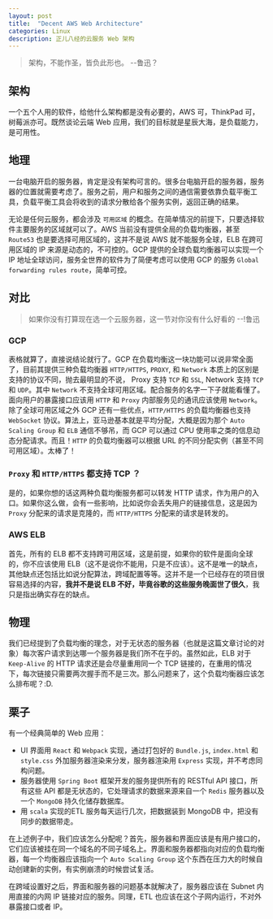 ```yaml
---
layout: post
title:  "Decent AWS Web Architecture"
categories: Linux
description: 正儿八经的云服务 Web 架构
---
```


> 架构，不能作圣，皆负此形也。 --鲁迅？

## 架构

一个五个人用的软件，给他什么架构都是没有必要的，AWS 可，ThinkPad 可，树莓派亦可。既然谈论云端 Web 应用，我们的目标就是星辰大海，是负载能力，是可用性。

## 地理

一台电脑开启的服务器，肯定是没有架构可言的。很多台电脑开启的服务器，服务器的位置就需要考虑了。服务之前，用户和服务之间的通信需要依靠负载平衡工具，负载平衡工具会将收到的请求分散给各个服务实例，返回正确的结果。

无论是任何云服务，都会涉及 `可用区域` 的概念。在简单情况的前提下，只要选择软件主要服务的区域就可以了。AWS 当前没有提供全局的负载均衡器，甚至 `Route53` 也是要选择可用区域的，这并不是说 AWS 就不能服务全球，ELB 在跨可用区域的 IP 来源是动态的，不可控的。GCP 提供的全球负载均衡器可以实现一个 IP 地址全球访问，服务全世界的软件为了简便考虑可以使用 GCP 的服务 `Global forwarding rules route`，简单可控。

## 对比

> 如果你没有打算现在选一个云服务器，这一节对你没有什么好看的 --!鲁迅

### GCP

表格就算了，直接说结论就行了。GCP 在负载均衡这一块功能可以说非常全面了，目前其提供三种负载均衡器 `HTTP/HTTPS`, `PROXY`, 和 `Network` 本质上的区别是支持的协议不同，抛去最明显的不说， Proxy 支持 `TCP` 和 `SSL`, Network 支持 `TCP` 和 `UDP`。其中 `Network` 不支持全球可用区域。配合服务的名字一下子就能看懂了。面向用户的暴露接口应该用 `HTTP` 和 `Proxy` 内部服务见的通讯应该使用 `Network`。除了全球可用区域之外 GCP 还有一些优点，`HTTP/HTTPS` 的负载均衡器也支持 `WebSocket` 协议。算法上，亚马逊基本就是平均分配，大概是因为那个 `Auto Scaling Group` 和 `ELB` 通信不够吊，而 GCP 可以通过 CPU 使用率之类的信息动态分配请求。而且！`HTTP` 的负载均衡器可以根据 URL 的不同分配实例（甚至不同可用区域）。太棒了！

### `Proxy` 和 `HTTP/HTTPS` 都支持 TCP ？

是的，如果你想的话这两种负载均衡服务都可以转发 HTTP 请求，作为用户的入口。如果你这么做，会有一些影响，比如说你会丢失用户的链接信息，这是因为 `Proxy` 分配来的请求是克隆的，而 `HTTP/HTTPS` 分配来的请求是转发的。

### AWS ELB

首先，所有的 ELB 都不支持跨可用区域，这是前提，如果你的软件是面向全球的，你不应该使用 ELB（这不是说你不能用，只是不应该）。这不是唯一的缺点，其他缺点还包括比如说分配算法，跨域配置等等。这并不是一个已经存在的项目很容易选择的内容，**我并不是说 ELB 不好，毕竟谷歌的这些服务晚面世了很久**，我只是指出确实存在的缺点。

## 物理

我们已经提到了负载均衡的理念，对于无状态的服务器（也就是这篇文章讨论的对象）每次客户请求到达哪一个服务器是我们所不在乎的。虽然如此，ELB 对于 `Keep-Alive` 的 HTTP 请求还是会尽量重用同一个 TCP 链接的，在重用的情况下，每次链接只需要两次握手而不是三次。那么问题来了，这个负载均衡器应该怎么排布呢？:D. 

## 栗子

有一个经典简单的 Web 应用：

- UI 界面用 `React` 和 `Webpack` 实现，通过打包好的 `Bundle.js`, `index.html` 和 `style.css` 外加服务器渲染来分发，服务器渲染用 `Express` 实现，并不考虑同构问题。
- 服务器使用 `Spring Boot` 框架开发的服务提供所有的 RESTful API 接口，所有这些 API 都是无状态的，它处理请求的数据来源来自一个 `Redis` 服务器以及一个 `MongoDB` 持久化储存数据库。
- 用 `scala` 实现的ETL 服务每天运行几次，把数据装到 MongoDB 中，把没有同步的数据带走。

在上述例子中，我们应该怎么分配呢？首先，服务器和界面应该是有用户接口的，它们应该被挂在同一个域名的不同子域名上。界面和服务器都指向对应的负载均衡器，每一个均衡器应该指向一个 `Auto Scaling Group` 这个东西在压力大的时候自动创建新的实例，有实例崩溃的时候尝试复活。

在跨域设置好之后，界面和服务器的问题基本就解决了，服务器应该在 Subnet 内用直接的内网 IP 链接对应的服务。同理，ETL 也应该在这个子网内运行，不对外暴露接口或者 IP。
